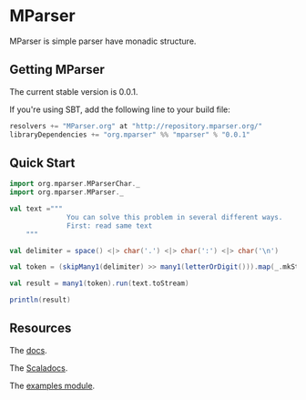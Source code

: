 # MParser

MParser is simple parser have monadic structure.

## Getting MParser

The current stable version is 0.0.1.

If you're using SBT, add the following line to your build file:

```scala
resolvers += "MParser.org" at "http://repository.mparser.org/"
libraryDependencies += "org.mparser" %% "mparser" % "0.0.1"
```

## Quick Start

```scala
import org.mparser.MParserChar._
import org.mparser.MParser._

val text ="""
              You can solve this problem in several different ways.
              First: read same text
    """

val delimiter = space() <|> char('.') <|> char(':') <|> char('\n')

val token = (skipMany1(delimiter) >> many1(letterOrDigit())).map(_.mkString)

val result = many1(token).run(text.toStream)

println(result)
```

## Resources

The [docs](http://mparser.org/).

The [Scaladocs](http://scaladoc.mparser.org/).

The [examples module](https://github.com/EvgeneKiiski/MParser/tree/master/examples/src/main/scala/org/mparser/test).
